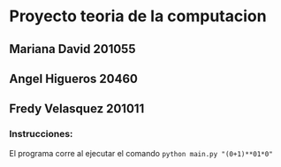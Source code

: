 # Proyecto teoria de la computacion
## Mariana David 201055
## Angel Higueros 20460
## Fredy Velasquez 201011

### Instrucciones:

El programa corre al ejecutar el comando ``` python main.py "(0+1)**01*0"  ```
